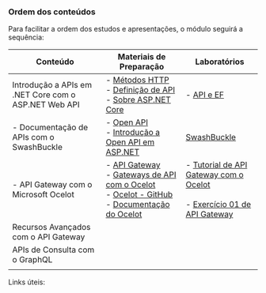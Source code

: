 ### Ordem dos conteúdos

Para facilitar a ordem dos estudos e apresentações, o módulo seguirá a sequência:

| Conteúdo                                             | Materiais de Preparação                                      | Laboratórios                                                 |
| ---------------------------------------------------- | ------------------------------------------------------------ | ------------------------------------------------------------ |
| Introdução a APIs em .NET Core com o ASP.NET Web API | - [Métodos HTTP](Preparação/MetodosHTTP.md)<br />- [Definição de API](https://www.redhat.com/pt-br/topics/api/what-are-application-programming-interfaces)<br />- [Sobre ASP.NET Core](https://docs.microsoft.com/pt-br/aspnet/core/fundamentals/?view=aspnetcore-2.2&tabs=windows) | - [API e EF](Laboratório/API_EF.md)                            |
| - Documentação de APIs com o SwashBuckle               | - [Open API](https://www.openapis.org)<br /> - [Introdução a Open API em ASP.NET](https://docs.microsoft.com/pt-br/aspnet/core/tutorials/getting-started-with-swashbuckle?view=aspnetcore-2.2&tabs=visual-studio) | [SwashBuckle](https://github.com/corelioBH/.net-core/blob/master/NET%20Core/API/DocumentacaoAPIs.md)               |
| - API Gateway com o Microsoft Ocelot                   | - [API Gateway](https://microservices.io/patterns/apigateway.html)<br /> - [Gateways de API com o Ocelot](https://docs.microsoft.com/pt-br/dotnet/standard/microservices-architecture/multi-container-microservice-net-applications/implement-api-gateways-with-ocelot)<br /> - [Ocelot - GitHub](https://github.com/ThreeMammals/Ocelot)<br /> - [Documentação do Ocelot](https://ocelot.readthedocs.io/en/latest/) | - [Tutorial de API Gateway com o Ocelot](https://github.com/corelioBH/.net-core/blob/master/NET%20Core/API/API%20Gateway.md)<br /><br /> - [Exercício 01 de API Gateway](https://github.com/corelioBH/.net-core/blob/master/NET%20Core/API/API%20Gateway%20-%20Exercicio%2001.md) |
| Recursos Avançados com o API Gateway                 |                                                              |                                                              |
| APIs de Consulta com o GraphQL                       |                                                              |                                                              |
|                                                      |                                                              |                                                              |


Links úteis:

